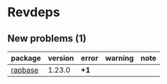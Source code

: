 # Revdeps

## New problems (1)

|package |version |error  |warning |note |
|:-------|:-------|:------|:-------|:----|
|[rapbase](problems.md#rapbase)|1.23.0  |__+1__ |        |     |

